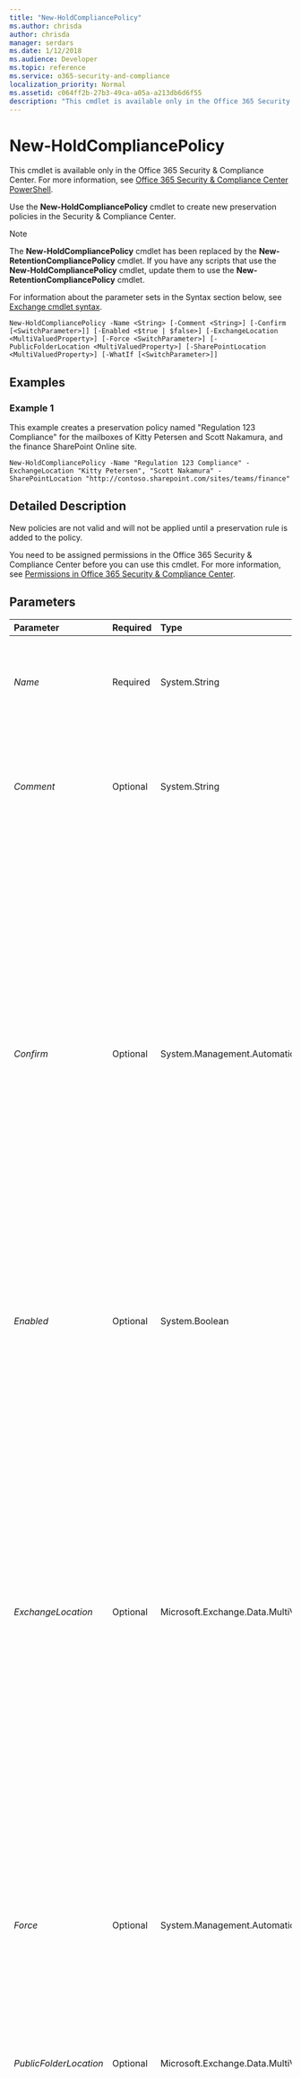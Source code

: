 ```yaml
---
title: "New-HoldCompliancePolicy"
ms.author: chrisda
author: chrisda
manager: serdars
ms.date: 1/12/2018
ms.audience: Developer
ms.topic: reference
ms.service: o365-security-and-compliance
localization_priority: Normal
ms.assetid: c064ff2b-27b3-49ca-a05a-a213db6d6f55
description: "This cmdlet is available only in the Office 365 Security &amp; Compliance Center. For more information, see Office 365 Security &amp; Compliance Center PowerShell."
---
```


# New-HoldCompliancePolicy

This cmdlet is available only in the Office 365 Security &amp; Compliance Center. For more information, see [Office 365 Security &amp; Compliance Center PowerShell](https://technet.microsoft.com/library/mt587091.aspx).
  
Use the **New-HoldCompliancePolicy** cmdlet to create new preservation policies in the Security &amp; Compliance Center.
  
> [!NOTE]
> The **New-HoldCompliancePolicy** cmdlet has been replaced by the **New-RetentionCompliancePolicy** cmdlet. If you have any scripts that use the **New-HoldCompliancePolicy** cmdlet, update them to use the **New-RetentionCompliancePolicy** cmdlet.
  
For information about the parameter sets in the Syntax section below, see [Exchange cmdlet syntax](https://technet.microsoft.com/library/bb123552.aspx).
  
```
New-HoldCompliancePolicy -Name <String> [-Comment <String>] [-Confirm [<SwitchParameter>]] [-Enabled <$true | $false>] [-ExchangeLocation <MultiValuedProperty>] [-Force <SwitchParameter>] [-PublicFolderLocation <MultiValuedProperty>] [-SharePointLocation <MultiValuedProperty>] [-WhatIf [<SwitchParameter>]]
```

## Examples
<a name="Examples"> </a>

### Example 1

This example creates a preservation policy named "Regulation 123 Compliance" for the mailboxes of Kitty Petersen and Scott Nakamura, and the finance SharePoint Online site.
  
```
New-HoldCompliancePolicy -Name "Regulation 123 Compliance" -ExchangeLocation "Kitty Petersen", "Scott Nakamura" -SharePointLocation "http://contoso.sharepoint.com/sites/teams/finance"
```

## Detailed Description
<a name="DetailedDescription"> </a>

New policies are not valid and will not be applied until a preservation rule is added to the policy.
  
You need to be assigned permissions in the Office 365 Security &amp; Compliance Center before you can use this cmdlet. For more information, see [Permissions in Office 365 Security &amp; Compliance Center](https://go.microsoft.com/fwlink/p/?LinkId=511920).
  
## Parameters
<a name="DetailedDescription"> </a>

|**Parameter**|**Required**|**Type**|**Description**|
|:-----|:-----|:-----|:-----|
| _Name_ <br/> |Required  <br/> |System.String  <br/> |The  _Name_ parameter specifies the unique name of the preservation policy. If the value contains spaces, enclose the value in quotation marks. <br/> |
| _Comment_ <br/> |Optional  <br/> |System.String  <br/> |The  _Comment_ parameter specifies an optional comment. If you specify a value that contains spaces, enclose the value in quotation marks ("), for example: `"This is an admin note"`.  <br/> |
| _Confirm_ <br/> |Optional  <br/> |System.Management.Automation.SwitchParameter  <br/> | The _Confirm_ switch specifies whether to show or hide the confirmation prompt. How this switch affects the cmdlet depends on if the cmdlet requires confirmation before proceeding. <br/>  Destructive cmdlets (for example, **Remove-\*** cmdlets) have a built-in pause that forces you to acknowledge the command before proceeding. For these cmdlets, you can skip the confirmation prompt by using this exact syntax: `-Confirm:$false`.  <br/>  Most other cmdlets (for example, **New-\*** and **Set-\*** cmdlets) don't have a built-in pause. For these cmdlets, specifying the _Confirm_ switch without a value introduces a pause that forces you acknowledge the command before proceeding. <br/> |
| _Enabled_ <br/> |Optional  <br/> |System.Boolean  <br/> | The _Enabled_ parameter specifies whether the policy is enabled or disabled. Valid values are: <br/>  `$true`: The policy is enabled. This is the default value.  <br/>  `$false`: The policy is disabled.  <br/> |
| _ExchangeLocation_ <br/> |Optional  <br/> |Microsoft.Exchange.Data.MultiValuedProperty  <br/> | The _ExchangeLocation_ parameter specifies the mailboxes to include in the policy. Valid values are: <br/>  A mailbox <br/>  A distribution group or mail-enabled security group (all mailboxes that are currently members of the group). <br/>  To specify a mailbox or distribution group, you can use any value that uniquely identifies it. For example: <br/>  Name <br/>  Distinguished name (DN) <br/>  Email address <br/>  GUID <br/>  To enter multiple values, use the following syntax: `<value1>,<value2>,...<valueX>`. If the values contain spaces or otherwise require quotation marks, use the following syntax:  `"<value1>","<value2>",..."<valueX>"`.  <br/>  If no mailboxes are specified, then no mailboxes are placed on hold. <br/> |
| _Force_ <br/> |Optional  <br/> |System.Management.Automation.SwitchParameter  <br/> |The  _Force_ switch specifies whether to suppress warning or confirmation messages. You can use this switch to run tasks programmatically where prompting for administrative input is inappropriate. You don't need to specify a value with this switch. <br/> |
| _PublicFolderLocation_ <br/> |Optional  <br/> |Microsoft.Exchange.Data.MultiValuedProperty  <br/> |The  _PublicFolderLocation_ parameter specifies that you want to include all public folders in the preservation policy. You use the value `All` for this parameter. <br/> |
| _SharePointLocation_ <br/> |Optional  <br/> |Microsoft.Exchange.Data.MultiValuedProperty  <br/> |The  _SharePointLocation_ parameter specifies the SharePoint Online sites to include. You identify the site by its URL value, or you can use the value `All` to include all sites. <br/> To enter multiple values, use the following syntax:  `<value1>,<value2>,...<valueX>`. If the values contain spaces or otherwise require quotation marks, use the following syntax:  `"<value1>","<value2>",..."<valueX>"`.  <br/> SharePoint Online sites can't be added to the policy until they have been indexed. If no sites are specified, then no sites are placed on hold.  <br/> |
| _WhatIf_ <br/> |Optional  <br/> |System.Management.Automation.SwitchParameter  <br/> |This parameter is reserved for internal Microsoft use.  <br/> |
   
## Input Types
<a name="InputTypes"> </a>

To see the input types that this cmdlet accepts, see [Cmdlet Input and Output Types](http://go.microsoft.com/fwlink/p/?linkId=616387). If the Input Type field for a cmdlet is blank, the cmdlet doesn't accept input data. 
  
## Return Types
<a name="ReturnTypes"> </a>

To see the return types, which are also known as output types, that this cmdlet accepts, see [Cmdlet Input and Output Types](http://go.microsoft.com/fwlink/p/?linkId=616387). If the Output Type field is blank, the cmdlet doesn't return data. 
  

